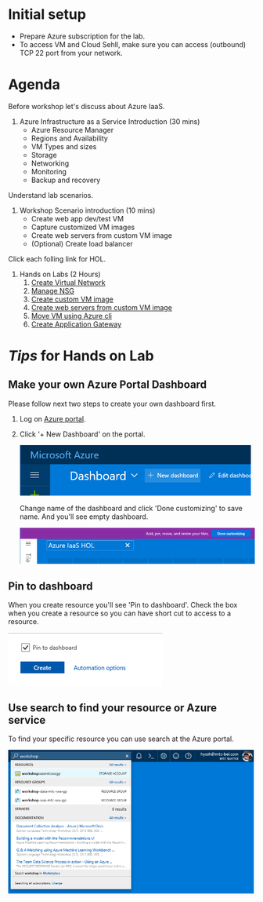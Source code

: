 # Initial setup
- Prepare Azure subscription for the lab.
- To access VM and Cloud Sehll, make sure you can access (outbound) TCP 22 port from your network.

# Agenda 

Before workshop let's discuss about Azure IaaS.

1. Azure Infrastructure as a Service Introduction (30 mins)
    - Azure Resource Manager
    - Regions and Availability 
    - VM Types and sizes
    - Storage
    - Networking
    - Monitoring
    - Backup and recovery 

Understand lab scenarios.

1. Workshop Scenario introduction (10 mins)
    - Create web app dev/test VM
    - Capture customized VM images
    - Create web servers from custom VM image
    - (Optional) Create load balancer

Click each folling link for HOL.

1. Hands on Labs (2 Hours)
    1. [Create Virtual Network](3.%20Hands%20on%20Labs/3.1.%20Create%20Virtual%20Network/Readme.md) 
    1. [Manage NSG](3.%20Hands%20on%20Labs/3.2.%20Manage%20NSG/Readme.md)
    1. [Create custom VM image](3.%20Hands%20on%20Labs/3.3.%20Create%20custom%20VM%20Image/Readme.md)
    1. [Create web servers from custom VM image](3.%20Hands%20on%20Labs/3.4.%20Create%20VM%20Portal/Readme.md)
    1. [Move VM using Azure cli](3.%20Hands%20on%20Labs/3.5.%20Create%20VM%20Cli/Readme.md)
    1. [Create Application Gateway](3.%20Hands%20on%20Labs/3.6.%20Application%20Gateway/Readme.md)

# *Tips* for Hands on Lab
## Make your own Azure Portal Dashboard

Please follow next two steps to create your own dashboard first.

1. Log on [Azure portal](https://portal.azure.com).

1. Click '+ New Dashboard' on the portal.

    ![alt text](./3.%20Hands%20on%20Labs/images/3.0.1.png)
    
    Change name of the dashboard and click 'Done customizing' to save name. And you'll see empty dashboard.

    ![alt text](./3.%20Hands%20on%20Labs/images/3.0.2.png)


## Pin to dashboard 
When you create resource you'll see 'Pin to dashboard'. Check the box when you create a resource so you can have short cut to access to a resource.

![alt text](./3.%20Hands%20on%20Labs/images/3.0.3.png)


## Use search to find your resource or Azure service
To find your specific resource you can use search at the Azure portal.

![alt text](./3.%20Hands%20on%20Labs/images/3.0.5.png)
